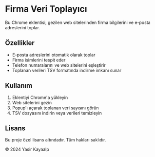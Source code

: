 ﻿# Firma Veri Toplayıcı

Bu Chrome eklentisi, gezilen web sitelerinden firma bilgilerini ve e-posta adreslerini toplar.

## Özellikler

- E-posta adreslerini otomatik olarak toplar
- Firma isimlerini tespit eder
- Telefon numaralarını ve web sitelerini eşleştirir
- Toplanan verileri TSV formatında indirme imkanı sunar

## Kullanım

1. Eklentiyi Chrome'a yükleyin
2. Web sitelerini gezin
3. Popup'ı açarak toplanan veri sayısını görün
4. TSV dosyasını indirin veya verileri temizleyin

## Lisans

Bu proje özel lisans altındadır. Tüm hakları saklıdır.

© 2024 Yasir Kayaalp
